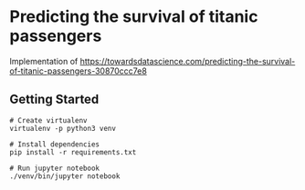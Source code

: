# Predicting the survival of titanic passengers

Implementation of https://towardsdatascience.com/predicting-the-survival-of-titanic-passengers-30870ccc7e8

## Getting Started

```
# Create virtualenv
virtualenv -p python3 venv

# Install dependencies
pip install -r requirements.txt

# Run jupyter notebook
./venv/bin/jupyter notebook
```
